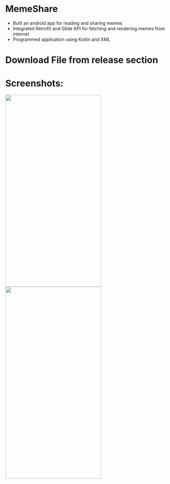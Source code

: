# MemeShare
* Built an android app for reading and sharing memes
* Integrated Retrofit and Glide API for fetching and rendering memes from internet
* Programmed application using Kotlin and XML

# Download File from release section

# Screenshots:
<img src="https://github.com/rastogiyash29/MemeShare/assets/105515175/4986ea22-9fd7-445d-b9d9-636e4443e8eb" width="300" height="600"> <img src="https://github.com/rastogiyash29/MemeShare/assets/105515175/3f99c334-6343-488f-9e59-b32996b69d78" width="300" height="600"><br><br>
